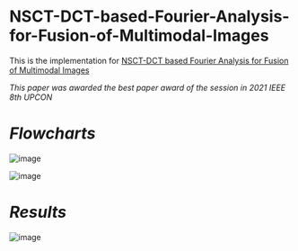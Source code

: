 # NSCT-DCT-based-Fourier-Analysis-for-Fusion-of-Multimodal-Images

This is the implementation for [NSCT-DCT based Fourier Analysis for Fusion of
Multimodal Images](https://ieeexplore.ieee.org/document/9667618)

_This paper was awarded the best paper award of the session in 2021 IEEE 8th UPCON_


# **_Flowcharts_**

![image](https://user-images.githubusercontent.com/81149819/226160437-06c84eed-74eb-4233-a855-1a9c91e6ee8a.png)

![image](https://user-images.githubusercontent.com/81149819/226160445-b21e6b9b-e3ac-4142-b350-7bfd887b21f1.png)

# **_Results_**

![image](https://user-images.githubusercontent.com/81149819/226160467-c4e5222b-cb04-477e-a228-0f34ea5244e1.png)
